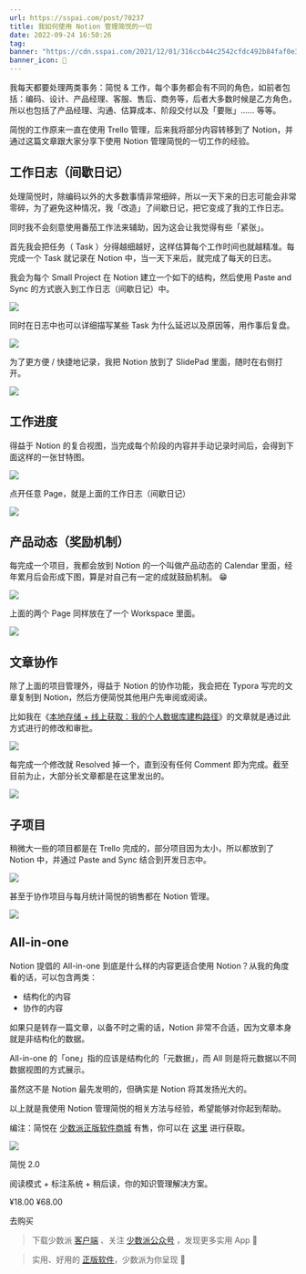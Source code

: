 ```yaml
---
url: https://sspai.com/post/70237
title: 我如何使用 Notion 管理简悦的一切
date: 2022-09-24 16:50:26
tag: 
banner: "https://cdn.sspai.com/2021/12/01/316ccb44c2542cfdc492b84faf0e3085.png"
banner_icon: 🔖
---
```

我每天都要处理两类事务：简悦 & 工作，每个事务都会有不同的角色，如前者包括：编码、设计、产品经理、客服、售后、商务等，后者大多数时候是乙方角色，所以也包括了产品经理、沟通、估算成本、阶段交付以及「要账」…… 等等。

简悦的工作原来一直在使用 Trello 管理，后来我将部分内容转移到了 Notion，并通过这篇文章跟大家分享下使用 Notion 管理简悦的一切工作的经验。

## 工作日志（间歇日记）

处理简悦时，除编码以外的大多数事情非常细碎，所以一天下来的日志可能会非常零碎，为了避免这种情况，我「改造」了间歇日记，把它变成了我的工作日志。

同时我不会刻意使用番茄工作法来辅助，因为这会让我觉得有些「紧张」。

首先我会把任务（ Task ）分得越细越好，这样估算每个工作时间也就越精准。每完成一个 Task 就记录在 Notion 中，当一天下来后，就完成了每天的日志。

我会为每个 Small Project 在 Notion 建立一个如下的结构，然后使用 Paste and Sync 的方式嵌入到工作日志（间歇日记）中。

![](https://cdn.sspai.com/2021/12/01/article/79d285bfbe591e876962e00bd5a1614b)

同时在日志中也可以详细描写某些 Task 为什么延迟以及原因等，用作事后复盘。

![](https://cdn.sspai.com/2021/12/01/article/df9746350a1d33ef03df7b9b96af4772)

为了更方便 / 快捷地记录，我把 Notion 放到了 SlidePad 里面，随时在右侧打开。

![](https://cdn.sspai.com/2021/12/01/article/d9c4bc4365cadda1901da4f5db1607da)

## **工作进度**

得益于 Notion 的复合视图，当完成每个阶段的内容并手动记录时间后，会得到下面这样的一张甘特图。

![](https://cdn.sspai.com/2021/12/01/article/d6027cfdc15580892a6013d9af40ae95)

点开任意 Page，就是上面的工作日志（间歇日记）

![](https://cdn.sspai.com/2021/12/01/article/2bbc8bd3258cd5247ed182e607a33504)

## **产品动态（奖励机制）**

每完成一个项目，我都会放到 Notion 的一个叫做产品动态的 Calendar 里面，经年累月后会形成下图，算是对自己有一定的成就鼓励机制。 😁

![](https://cdn.sspai.com/2021/12/01/article/dcf998c9e173632ef816f7fae4165c9b)

上面的两个 Page 同样放在了一个 Workspace 里面。

![](https://cdn.sspai.com/2021/12/01/article/6222207b9d021d412dd545aeeb4cbfaf)

## **文章协作**

除了上面的项目管理外，得益于 Notion 的协作功能，我会把在 Typora 写完的文章复制到 Notion，然后方便简悦其他用户先审阅或阅读。

比如我在《[本地存储 + 线上获取：我的个人数据库建构路径](https://sspai.com/post/69972)》的文章就是通过此方式进行的修改和审批。

![](https://cdn.sspai.com/2021/12/01/article/8585f8f5f72b5013367cbe7b8aa7b5ef)

每完成一个修改就 Resolved 掉一个，直到没有任何 Comment 即为完成。截至目前为止，大部分长文章都是在这里发出的。

![](https://cdn.sspai.com/2021/12/01/article/7da767a895533d50eb8ca32d449dd24b)

## **子项目**

稍微大一些的项目都是在 Trello 完成的，部分项目因为太小，所以都放到了 Notion 中，并通过 Paste and Sync 结合到开发日志中。

![](https://cdn.sspai.com/2021/12/01/article/67498271b784e766cb8f7707cbeca6c4)

甚至于协作项目与每月统计简悦的销售都在 Notion 管理。

![](https://cdn.sspai.com/2021/12/01/article/569822ab2e266997231cc25f620344d7)

## **All-in-one**

Notion 提倡的 All-in-one 到底是什么样的内容更适合使用 Notion？从我的角度看的话，可以包含两类：

*   结构化的内容
*   协作的内容

如果只是转存一篇文章，以备不时之需的话，Notion 非常不合适，因为文章本身就是非结构化的数据。

All-in-one 的「one」指的应该是结构化的「元数据」，而 All 则是将元数据以不同数据视图的方式展示。

虽然这不是 Notion 最先发明的，但确实是 Notion 将其发扬光大的。

以上就是我使用 Notion 管理简悦的相关方法与经验，希望能够对你起到帮助。

编注：简悦在 [少数派正版软件商城](https://sspai.com/mall) 有售，你可以在 [这里](https://sspai.com/item/186) 进行获取。

![](https://cdn.sspai.com/article/5b1a2cd5-a6c8-f04e-1510-1060b5fc8342.jpg?imageMogr2/auto-orient/quality/95/thumbnail/!200x200r/gravity/Center/crop/200x200/interlace/1)

简悦 2.0

阅读模式 + 标注系统 + 稍后读，你的知识管理解决方案。

¥18.00 ¥68.00

去购买

> 下载少数派 [客户端](https://sspai.com/page/client) 、关注 [少数派公众号](https://sspai.com/s/J71e) ，发现更多实用 App 📱

> 实用、好用的 [正版软件](https://sspai.com/mall)，少数派为你呈现 🚀